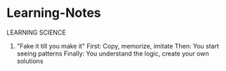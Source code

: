 # Learning-Notes

LEARNING SCIENCE

1. "Fake it till you make it"
    First: Copy, memorize, imitate
    Then: You start seeing patterns
    Finally: You understand the logic, create your own solutions
